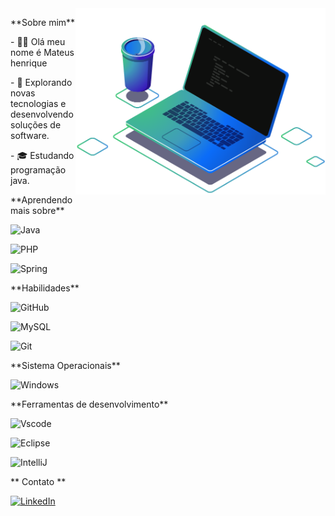 <img src="https://raw.githubusercontent.com/090Raphael/imagens/86227742a4942ef2d095bfb6e68ad9767f208ef9/imagens/ilustra%C3%A7%C3%A3o%20de%20computador%202.png" alt="ilustração de um computador" min-width="400px" max-width="400px" width="400px" align="right">



\*\*Sobre mim\*\*

\- 🙋‍♂️ Olá meu nome é Mateus henrique

\- 🤔 Explorando novas tecnologias e desenvolvendo soluções de software.

\- 🎓 Estudando programação java.



\*\*Aprendendo mais sobre\*\*



![Java](https://img.shields.io/badge/java-%23ED8B00.svg?style=for-the-badge\&logo=openjdk\&logoColor=white/)

![PHP](https://img.shields.io/badge/PHP-777BB4?style=for-the-badge\&logo=php\&logoColor=white/)

![Spring](https://img.shields.io/badge/Spring-6DB33F?style=for-the-badge&logo=spring&logoColor=white"/)


\*\*Habilidades\*\*



![GitHub](https://img.shields.io/badge/GitHub-100000?style=for-the-badge\&logo=github\&logoColor=white/)

![MySQL](https://img.shields.io/badge/MySQL-00000F?style=for-the-badge\&logo=mysql\&logoColor=white/)

![Git](https://img.shields.io/badge/GIT-E44C30?style=for-the-badge\&logo=git\&logoColor=white)


\*\*Sistema Operacionais\*\*



![Windows](https://img.shields.io/badge/Windows-000?style=for-the-badge\&logo=windows\&logoColor=2CA5E0/)




\*\*Ferramentas de desenvolvimento\*\*



![Vscode](https://img.shields.io/badge/Vscode-007ACC?style=for-the-badge\&logo=visual-studio-code\&logoColor=white/)

![Eclipse](https://img.shields.io/badge/Eclipse-FE7A16.svg?style=for-the-badge\&logo=Eclipse\&logoColor=white/)

![IntelliJ](https://img.shields.io/badge/Eclipse-FE7A16.svg?style=for-the-badge\&logo=IntelliJ\&logoColor=white/)


\*\* Contato \*\*


[![LinkedIn](https://img.shields.io/badge/LinkedIn-0077B5?style=for-the-badge&logo=linkedin&logoColor=white)](https://www.linkedin.com/in/mateus-henrique-a27962283/)






